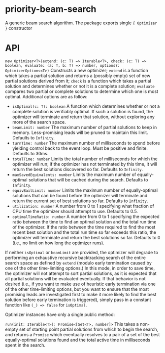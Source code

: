 # priority-beam-search
A generic beam search algorithm. The package exports single `{ Optimizer }` constructor


API
====

`new Optimizer<T>(extend: (c: T) => Iterable<T>, check: (c: T) => boolean, evaluate: (a: T, b: T) => number, options?: OptimizerOptions<T>)` Constructs a new optimizer; `extend` is a function which takes a partial solution and returns a (possibly empty) set of new partial solutions derived from it; `check` is a function which takes a partial solution and determines whether or not it is a complete solution; `evaluate` compares two partial or complete solutions to determine which one is most optimal. Additional options are as follow:
* `isOptimal(c: T): boolean` A function which determines whether or not a complete solution is verifiably optimal. If such a solution is found, the optimizer will terminate and return that solution, without exploring any more of the search space.
* `beamLimit: number` The maximum number of partial solutions to keep in memory. Less-promising leads will be pruned to maintain this limit. Defaults to `Infinity`.
* `turnTime: number` The maximum number of milliseconds to spend before yielding control back to the event loop. Must be positive and finite. Defaults to 30ms.
* `totalTime: number` Limits the total number of milliseconds for which the optimizer will run; if the optimizer has not terminated by this time, it will return the best solutions discovered so far. Defaults to `Infinity`.
* `maxSavedEquivalents: number` Limits the maximum number of equally-optimal solutions that will be cached during the search. Defaults to `Infinity`.
* `equivBailLimit: number` Limits the maximum number of equally-optimal solutions that can be found before the optimizer will terminate and return the current set of best solutions so far. Defaults to `Infinity`.
* `utilization: number` A number from 0 to 1 specifying what fraction of CPU time the optimizer should attempt to use. Defaults to 0.5.
* `optimalTimeRatio: number` A number from 0 to 1 specifying the expected ratio between the time to find an optimal solution and the total run time of the optimizer. If the ratio between the time required to find the most recent best solution and the total run time so far exceeds this ratio, the optimizer will terminate and return the best solutions so far. Defaults to 0 (i.e., no limit on how long the optimizer runs).

If neither `isOptimal` or `beamLimit` are provided, the optimizer will degrade to performing an exhaustive recursive backtracking search of the entire search space as defined by `extend` (modulo early termination caused by one of the other time-limiting options.) In this mode, in order to save time, the optimizer will not attempt to sort partial solutions, as it is expected that all partial solutions will be evaluated eventually. If that behavior is not desired (i.e., if you want to make use of heuristic early termination via one of the other time-limiting options, but you want to ensure that the most promising leads are investigated first to make it more likely to find the best solution before early termination is triggered), simply pass in a constant function like `(_) => false` for `isOptimal`.

Optimizer instances have only a single public method:

`run(init: Iterable<T>): Promise<[Set<T>, number]>` This takes a non-empty set of starting point partial solutions from which to begin the search, and returns a `Promise` which eventually resolves to a pair of a set of the best equally-optimal solutions found and the total active time in milliseconds spent in the search.